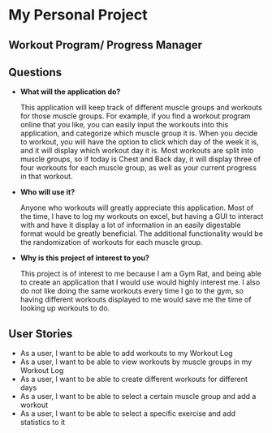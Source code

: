 # My Personal Project

## Workout Program/ Progress Manager

## Questions
- **What will the application do?**

    This application will keep track of different muscle groups and workouts for those muscle groups. 
    For example, if you find a workout program online that you like, you can easily
    input the workouts into this application, and categorize which muscle group it is. When you decide to 
    workout, you will have the option to click which day of the week
    it is, and it will display which workout day it is. Most workouts are split into muscle groups, 
    so if today is Chest and Back day, it will display three of four workouts for each muscle group,
     as well as your current progress in that workout.  

- **Who will use it?**

    Anyone who workouts will greatly appreciate this application. Most of the time, I have to log my workouts
    on excel, but having a GUI to interact with and have it display a lot of 
    information in an easily digestable format would be greatly beneficial. The additional 
    functionality would be the randomization of workouts for each muscle group. 
    
- **Why is this project of interest to you?**
    
    This project is of interest to me because I am a Gym Rat, and being able to create
    an application that I would use would highly interest me. I also do not like doing the same 
    workouts every time I go to the gym, so having different workouts displayed to me would 
    save me the time of looking up workouts to do. 

## User Stories

- As a user, I want to be able to add workouts to my Workout Log
- As a user, I want to be able to view workouts by muscle groups in my Workout Log
- As a user, I want to be able to create different workouts for different days
- As a user, I want to be able to select a certain muscle group and add a workout
- As a user, I want to be able to select a specific exercise and add statistics to it

